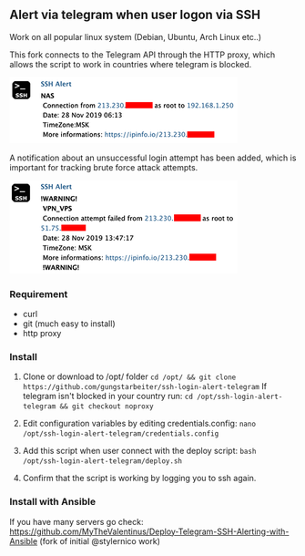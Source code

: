 ## Alert via telegram when user logon via SSH

Work on all popular linux system (Debian, Ubuntu, Arch Linux etc..)

This fork connects to the Telegram API through the HTTP proxy,
which allows the script to work in countries where telegram is blocked.

![Example](msg.png)

A notification about an unsuccessful login attempt has been added, which is important for tracking brute force attack attempts.

![Example](warning.png)

### Requirement
- curl
- git (much easy to install)
- http proxy

### Install
1) Clone or download to /opt/ folder
```cd /opt/ && git clone https://github.com/gungstarbeiter/ssh-login-alert-telegram```
   If telegram isn't blocked in your country run:
```cd /opt/ssh-login-alert-telegram && git checkout noproxy```

2) Edit configuration variables by editing credentials.config:
```nano /opt/ssh-login-alert-telegram/credentials.config```

3) Add this script when user connect with the deploy script:
```bash /opt/ssh-login-alert-telegram/deploy.sh```

4) Confirm that the script is working by logging you to ssh again.


### Install with Ansible

If you have many servers go check: https://github.com/MyTheValentinus/Deploy-Telegram-SSH-Alerting-with-Ansible (fork of initial @stylernico work)
